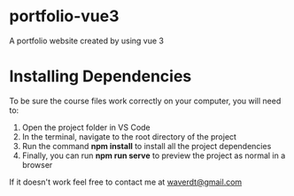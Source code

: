 # portfolio-vue3
A portfolio website created by using vue 3

# Installing Dependencies
To be sure the course files work correctly on your computer, you will need to:

1. Open the project folder in VS Code
2. In the terminal, navigate to the root directory of the project
3. Run the command **npm install** to install all the project dependencies
4. Finally, you can run **npm run serve** to preview the project as normal in a browser

If it doesn't work feel free to contact me at waverdt@gmail.com
